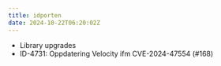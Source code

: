```yaml
---
title: idporten
date: 2024-10-22T06:20:02Z
---
```

- Library upgrades
- ID-4731: Oppdatering Velocity ifm CVE-2024-47554 (#168)

